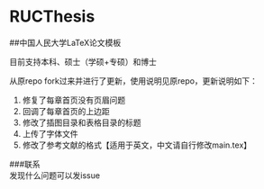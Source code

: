 # RUCThesis  
##中国人民大学LaTeX论文模板

目前支持本科、硕士（学硕+专硕）和博士

从原repo fork过来并进行了更新，使用说明见原repo，更新说明如下：
1. 修复了每章首页没有页眉问题
2. 回调了每章首页的上边距
3. 修改了插图目录和表格目录的标题
4. 上传了字体文件
5. 修改了参考文献的格式【适用于英文，中文请自行修改main.tex】

###联系  
发现什么问题可以发issue

